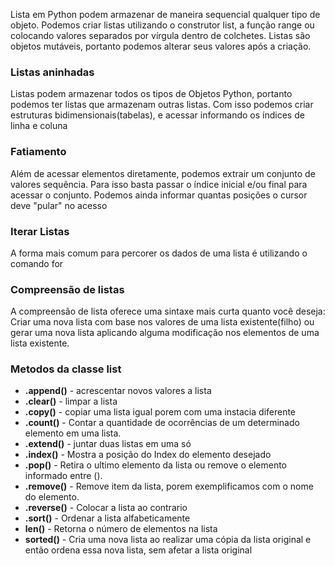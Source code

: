 Lista em Python podem armazenar de maneira sequencial qualquer tipo de objeto.
Podemos criar listas utilizando o construtor list, a função range ou colocando
valores separados por vírgula dentro de colchetes.
Listas são objetos mutáveis, portanto podemos alterar seus valores após a criação.

### Listas aninhadas

Listas podem armazenar todos os tipos de Objetos Python, portanto podemos ter listas que armazenam outras listas.
Com isso podemos criar estruturas bidimensionais(tabelas), e acessar informando os índices de linha e coluna

### Fatiamento

Além de acessar elementos diretamente, podemos extrair um conjunto de valores sequência. Para isso basta passar o índice 
inicial e/ou final para acessar o conjunto. Podemos ainda informar quantas posições o cursor deve "pular" no acesso

### Iterar Listas

A forma mais comum para percorer os dados de uma lista é utilizando o comando for

### Compreensão de listas

A compreensão de lista oferece uma sintaxe mais curta quanto você deseja: Criar uma nova lista
com base nos valores de uma lista existente(filho) ou gerar uma nova lista aplicando alguma modificação nos elementos de
uma lista existente.

### Metodos da classe list

* **.append()** - acrescentar novos valores a lista
* **.clear()** - limpar a lista
* **.copy()** - copiar uma lista igual porem com uma instacia diferente
* **.count()** - Contar a quantidade de ocorrências de um determinado elemento em uma lista.
* **.extend()** - juntar duas listas em uma só
* **.index()** - Mostra a posição do Index do elemento desejado
* **.pop()** - Retira o ultimo elemento da lista ou remove o elemento informado entre ().
* **.remove()** - Remove item da lista, porem exemplificamos com o nome do elemento.
* **.reverse()** - Colocar a lista ao contrario
* **.sort()** - Ordenar a lista alfabeticamente 
* **len()** - Retorna o número de elementos na lista
* **sorted()** - Cria uma nova lista ao realizar uma cópia da lista original e então ordena essa nova lista, sem afetar 
a lista original

